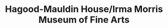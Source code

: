 ---
layout: repo
title: "Hagood-Mauldin House/Irma Morris Museum of Fine Arts"
id: 2137
permalink: repos/2137/
---